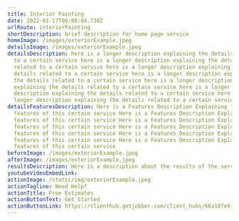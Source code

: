```yaml
---
title: Interior Painting
date: 2022-01-17T06:08:04.730Z
urlRoute: interiorPainting
shortDescription: brief description for home page service
homeImage: /images/exteriorExample.jpeg
detailsImage: /images/exteriorExample.jpeg
detailsDescription: here is a longer description explaining the details related
  to a certain service here is a longer description explaining the details
  related to a certain service here is a longer description explaining the
  details related to a certain service here is a longer description explaining
  the details related to a certain service here is a longer description
  explaining the details related to a certain service here is a longer
  description explaining the details related to a certain service here is a
  longer description explaining the details related to a certain service
detailsFeaturesDescription: Here is a Features Description Explaining the
  features of this certain service Here is a Features Description Explaining the
  features of this certain service Here is a Features Description Explaining the
  features of this certain service Here is a Features Description Explaining the
  features of this certain service Here is a Features Description Explaining the
  features of this certain service Here is a Features Description Explaining the
  features of this certain service
beforeImage: /images/exteriorExample.jpeg
afterImage: /images/exteriorExample.jpeg
resultsDescription: Here is a description about the results of the service provided
youtubeVideoEmbedLink:
actionImage: /static/img/exteriorExample.jpeg
actionTagline: Need Help?
actionTitle: Free Estimates
actionButtonText: Get Started
actionButtonLink: https://clienthub.getjobber.com/client_hubs/66a10fe9-55e4-46ed-b1f4-f244789fa028/public/work_request/new?source=social_media
---
```


